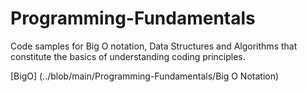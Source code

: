 # Programming-Fundamentals
Code samples for Big O notation, Data Structures and Algorithms that constitute the basics of understanding coding principles.

[BigO] (../blob/main/Programming-Fundamentals/Big O Notation)
